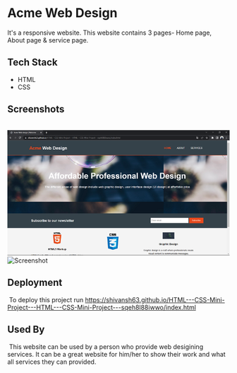 # Acme Web Design
It's a responsive website.
This website contains 3 pages- Home page, About page & service page.
​
​
​
## Tech Stack
- HTML
- CSS
​
## Screenshots
​
​
<img src="Images/Ss1.png" alt="Screenshot">
<img src="Images/Ss2.png" alt="Screenshot">
​
## Deployment
​
To deploy this project run https://shivansh63.github.io/HTML---CSS-Mini-Project---HTML---CSS-Mini-Project---sqeh8l88iwwo/index.html
​
​
​
​
## Used By
​
This website can be used by a person who provide web desigining services.
It can be a great website for him/her to show their work and what all services they can provided.